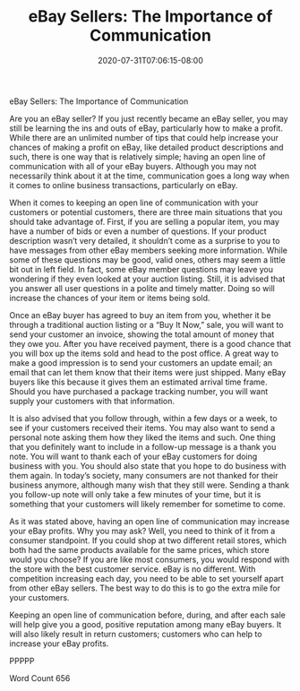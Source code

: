 ﻿---
title: "eBay Sellers:  The Importance of Communication"
date: 2020-07-31T07:06:15-08:00
description: "eBay Tips for Web Success"
featured_image: "/images/eBay.jpg"
tags: ["eBay"]
---

eBay Sellers:  The Importance of Communication

Are you an eBay seller?  If you just recently became an eBay seller, you may still be learning the ins and outs of eBay, particularly how to make a profit.  While there are an unlimited number of tips that could help increase your chances of making a profit on eBay, like detailed product descriptions and such, there is one way that is relatively simple; having an open line of communication with all of your eBay buyers.  Although you may not necessarily think about it at the time, communication goes a long way when it comes to online business transactions, particularly on eBay.

When it comes to keeping an open line of communication with your customers or potential customers, there are three main situations that you should take advantage of. First, if you are selling a popular item, you may have a number of bids or even a number of questions.  If your product description wasn’t very detailed, it shouldn’t come as a surprise to you to have messages from other eBay members seeking more information.  While some of these questions may be good, valid ones, others may seem a little bit out in left field. In fact, some eBay member questions may leave you wondering if they even looked at your auction listing. Still, it is advised that you answer all user questions in a polite and timely matter.  Doing so will increase the chances of your item or items being sold.

Once an eBay buyer has agreed to buy an item from you, whether it be through a traditional auction listing or a “Buy It Now,” sale, you will want to send your customer an invoice, showing the total amount of money that they owe you. After you have received payment, there is a good chance that you will box up the items sold and head to the post office.  A great way to make a good impression is to send your customers an update email; an email that can let them know that their items were just shipped.  Many eBay buyers like this because it gives them an estimated arrival time frame.  Should you have purchased a package tracking number, you will want supply your customers with that information.

It is also advised that you follow through, within a few days or a week, to see if your customers received their items.  You may also want to send a personal note asking them how they liked the items and such.  One thing that you definitely want to include in a follow-up message is a thank you note.  You will want to thank each of your eBay customers for doing business with you. You should also state that you hope to do business with them again.  In today’s society, many consumers are not thanked for their business anymore, although many wish that they still were.  Sending a thank you follow-up note will only take a few minutes of your time, but it is something that your customers will likely remember for sometime to come.    
	
As it was stated above, having an open line of communication may increase your eBay profits.  Why you may ask?  Well, you need to think of it from a consumer standpoint.  If you could shop at two different retail stores, which both had the same products available for the same prices, which store would you choose?  If you are like most consumers, you would respond with the store with the best customer service.  eBay is no different.  With competition increasing each day, you need to be able to set yourself apart from other eBay sellers.  The best way to do this is to go the extra mile for your customers.  

Keeping an open line of communication before, during, and after each sale will help give you a good, positive reputation among many eBay buyers.  It will also likely result in return customers; customers who can help to increase your eBay profits.

PPPPP

Word Count 656


